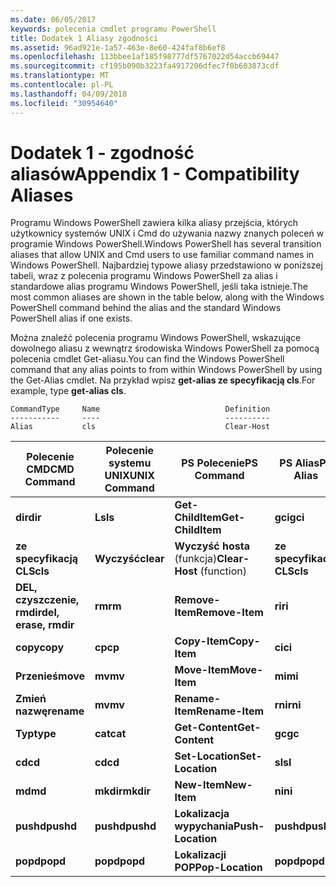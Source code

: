 ```yaml
---
ms.date: 06/05/2017
keywords: polecenia cmdlet programu PowerShell
title: Dodatek 1 Aliasy zgodności
ms.assetid: 96ad921e-1a57-463e-8e60-424faf8b6ef8
ms.openlocfilehash: 113bbee1af185f98777df5767022d54accb69447
ms.sourcegitcommit: cf195b090b3223fa4917206dfec7f0b603873cdf
ms.translationtype: MT
ms.contentlocale: pl-PL
ms.lasthandoff: 04/09/2018
ms.locfileid: "30954640"
---
```

# <a name="appendix-1---compatibility-aliases"></a><span data-ttu-id="aa1c2-103">Dodatek 1 - zgodność aliasów</span><span class="sxs-lookup"><span data-stu-id="aa1c2-103">Appendix 1 - Compatibility Aliases</span></span>

<span data-ttu-id="aa1c2-104">Programu Windows PowerShell zawiera kilka aliasy przejścia, których użytkownicy systemów UNIX i Cmd do używania nazwy znanych poleceń w programie Windows PowerShell.</span><span class="sxs-lookup"><span data-stu-id="aa1c2-104">Windows PowerShell has several transition aliases that allow UNIX and Cmd users to use familiar command names in Windows PowerShell.</span></span> <span data-ttu-id="aa1c2-105">Najbardziej typowe aliasy przedstawiono w poniższej tabeli, wraz z polecenia programu Windows PowerShell za alias i standardowe alias programu Windows PowerShell, jeśli taka istnieje.</span><span class="sxs-lookup"><span data-stu-id="aa1c2-105">The most common aliases are shown in the table below, along with the Windows PowerShell command behind the alias and the standard Windows PowerShell alias if one exists.</span></span>

<span data-ttu-id="aa1c2-106">Można znaleźć polecenia programu Windows PowerShell, wskazujące dowolnego aliasu z wewnątrz środowiska Windows PowerShell za pomocą polecenia cmdlet Get-aliasu.</span><span class="sxs-lookup"><span data-stu-id="aa1c2-106">You can find the Windows PowerShell command that any alias points to from within Windows PowerShell by using the Get-Alias cmdlet.</span></span> <span data-ttu-id="aa1c2-107">Na przykład wpisz **get-alias ze specyfikacją cls**.</span><span class="sxs-lookup"><span data-stu-id="aa1c2-107">For example, type **get-alias cls**.</span></span>

```
CommandType     Name                            Definition
-----------     ----                            ----------
Alias           cls                             Clear-Host
```

|<span data-ttu-id="aa1c2-108">Polecenie CMD</span><span class="sxs-lookup"><span data-stu-id="aa1c2-108">CMD Command</span></span>|<span data-ttu-id="aa1c2-109">Polecenie systemu UNIX</span><span class="sxs-lookup"><span data-stu-id="aa1c2-109">UNIX Command</span></span>|<span data-ttu-id="aa1c2-110">PS Polecenie</span><span class="sxs-lookup"><span data-stu-id="aa1c2-110">PS Command</span></span>|<span data-ttu-id="aa1c2-111">PS Alias</span><span class="sxs-lookup"><span data-stu-id="aa1c2-111">PS Alias</span></span>|
|---------------|----------------|--------------|------------|
|<span data-ttu-id="aa1c2-112">**dir**</span><span class="sxs-lookup"><span data-stu-id="aa1c2-112">**dir**</span></span>|<span data-ttu-id="aa1c2-113">**Ls**</span><span class="sxs-lookup"><span data-stu-id="aa1c2-113">**ls**</span></span>|<span data-ttu-id="aa1c2-114">**Get-ChildItem**</span><span class="sxs-lookup"><span data-stu-id="aa1c2-114">**Get-ChildItem**</span></span>|<span data-ttu-id="aa1c2-115">**gci**</span><span class="sxs-lookup"><span data-stu-id="aa1c2-115">**gci**</span></span>|
|<span data-ttu-id="aa1c2-116">**ze specyfikacją CLS**</span><span class="sxs-lookup"><span data-stu-id="aa1c2-116">**cls**</span></span>|<span data-ttu-id="aa1c2-117">**Wyczyść**</span><span class="sxs-lookup"><span data-stu-id="aa1c2-117">**clear**</span></span>|<span data-ttu-id="aa1c2-118">**Wyczyść hosta** (funkcja)</span><span class="sxs-lookup"><span data-stu-id="aa1c2-118">**Clear-Host** (function)</span></span>|<span data-ttu-id="aa1c2-119">**ze specyfikacją CLS**</span><span class="sxs-lookup"><span data-stu-id="aa1c2-119">**cls**</span></span>|
|<span data-ttu-id="aa1c2-120">**DEL, czyszczenie, rmdir**</span><span class="sxs-lookup"><span data-stu-id="aa1c2-120">**del, erase, rmdir**</span></span>|<span data-ttu-id="aa1c2-121">**rm**</span><span class="sxs-lookup"><span data-stu-id="aa1c2-121">**rm**</span></span>|<span data-ttu-id="aa1c2-122">**Remove-Item**</span><span class="sxs-lookup"><span data-stu-id="aa1c2-122">**Remove-Item**</span></span>|<span data-ttu-id="aa1c2-123">**ri**</span><span class="sxs-lookup"><span data-stu-id="aa1c2-123">**ri**</span></span>|
|<span data-ttu-id="aa1c2-124">**copy**</span><span class="sxs-lookup"><span data-stu-id="aa1c2-124">**copy**</span></span>|<span data-ttu-id="aa1c2-125">**cp**</span><span class="sxs-lookup"><span data-stu-id="aa1c2-125">**cp**</span></span>|<span data-ttu-id="aa1c2-126">**Copy-Item**</span><span class="sxs-lookup"><span data-stu-id="aa1c2-126">**Copy-Item**</span></span>|<span data-ttu-id="aa1c2-127">**ci**</span><span class="sxs-lookup"><span data-stu-id="aa1c2-127">**ci**</span></span>|
|<span data-ttu-id="aa1c2-128">**Przenieś**</span><span class="sxs-lookup"><span data-stu-id="aa1c2-128">**move**</span></span>|<span data-ttu-id="aa1c2-129">**mv**</span><span class="sxs-lookup"><span data-stu-id="aa1c2-129">**mv**</span></span>|<span data-ttu-id="aa1c2-130">**Move-Item**</span><span class="sxs-lookup"><span data-stu-id="aa1c2-130">**Move-Item**</span></span>|<span data-ttu-id="aa1c2-131">**mi**</span><span class="sxs-lookup"><span data-stu-id="aa1c2-131">**mi**</span></span>|
|<span data-ttu-id="aa1c2-132">**Zmień nazwę**</span><span class="sxs-lookup"><span data-stu-id="aa1c2-132">**rename**</span></span>|<span data-ttu-id="aa1c2-133">**mv**</span><span class="sxs-lookup"><span data-stu-id="aa1c2-133">**mv**</span></span>|<span data-ttu-id="aa1c2-134">**Rename-Item**</span><span class="sxs-lookup"><span data-stu-id="aa1c2-134">**Rename-Item**</span></span>|<span data-ttu-id="aa1c2-135">**rni**</span><span class="sxs-lookup"><span data-stu-id="aa1c2-135">**rni**</span></span>|
|<span data-ttu-id="aa1c2-136">**Typ**</span><span class="sxs-lookup"><span data-stu-id="aa1c2-136">**type**</span></span>|<span data-ttu-id="aa1c2-137">**cat**</span><span class="sxs-lookup"><span data-stu-id="aa1c2-137">**cat**</span></span>|<span data-ttu-id="aa1c2-138">**Get-Content**</span><span class="sxs-lookup"><span data-stu-id="aa1c2-138">**Get-Content**</span></span>|<span data-ttu-id="aa1c2-139">**gc**</span><span class="sxs-lookup"><span data-stu-id="aa1c2-139">**gc**</span></span>|
|<span data-ttu-id="aa1c2-140">**cd**</span><span class="sxs-lookup"><span data-stu-id="aa1c2-140">**cd**</span></span>|<span data-ttu-id="aa1c2-141">**cd**</span><span class="sxs-lookup"><span data-stu-id="aa1c2-141">**cd**</span></span>|<span data-ttu-id="aa1c2-142">**Set-Location**</span><span class="sxs-lookup"><span data-stu-id="aa1c2-142">**Set-Location**</span></span>|<span data-ttu-id="aa1c2-143">**sl**</span><span class="sxs-lookup"><span data-stu-id="aa1c2-143">**sl**</span></span>|
|<span data-ttu-id="aa1c2-144">**md**</span><span class="sxs-lookup"><span data-stu-id="aa1c2-144">**md**</span></span>|<span data-ttu-id="aa1c2-145">**mkdir**</span><span class="sxs-lookup"><span data-stu-id="aa1c2-145">**mkdir**</span></span>|<span data-ttu-id="aa1c2-146">**New-Item**</span><span class="sxs-lookup"><span data-stu-id="aa1c2-146">**New-Item**</span></span>|<span data-ttu-id="aa1c2-147">**ni**</span><span class="sxs-lookup"><span data-stu-id="aa1c2-147">**ni**</span></span>|
|<span data-ttu-id="aa1c2-148">**pushd**</span><span class="sxs-lookup"><span data-stu-id="aa1c2-148">**pushd**</span></span>|<span data-ttu-id="aa1c2-149">**pushd**</span><span class="sxs-lookup"><span data-stu-id="aa1c2-149">**pushd**</span></span>|<span data-ttu-id="aa1c2-150">**Lokalizacja wypychania**</span><span class="sxs-lookup"><span data-stu-id="aa1c2-150">**Push-Location**</span></span>|<span data-ttu-id="aa1c2-151">**pushd**</span><span class="sxs-lookup"><span data-stu-id="aa1c2-151">**pushd**</span></span>|
|<span data-ttu-id="aa1c2-152">**popd**</span><span class="sxs-lookup"><span data-stu-id="aa1c2-152">**popd**</span></span>|<span data-ttu-id="aa1c2-153">**popd**</span><span class="sxs-lookup"><span data-stu-id="aa1c2-153">**popd**</span></span>|<span data-ttu-id="aa1c2-154">**Lokalizacji POP**</span><span class="sxs-lookup"><span data-stu-id="aa1c2-154">**Pop-Location**</span></span>|<span data-ttu-id="aa1c2-155">**popd**</span><span class="sxs-lookup"><span data-stu-id="aa1c2-155">**popd**</span></span>|